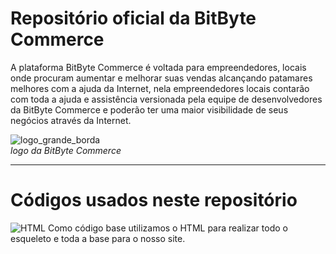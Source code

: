 # Repositório oficial da BitByte Commerce 
 A plataforma BitByte Commerce é voltada para empreendedores, locais onde procuram  aumentar e melhorar suas vendas alcançando patamares melhores com a ajuda da Internet, nela empreendedores locais contarão com toda a ajuda e assistência versionada pela equipe de desenvolvedores da BitByte Commerce e poderão ter uma maior visibilidade de seus negócios através da Internet.

![logo_grande_borda](https://github.com/user-attachments/assets/33d01a15-eb3f-46ac-b934-45214f653d82)
<br>_logo da BitByte Commerce_ 

  <hr>
  
 # Códigos usados neste repositório
 ![HTML](https://github.com/user-attachments/assets/3445911c-caa6-460b-8913-1b1beb395b9e)   Como código base utilizamos o HTML para realizar todo o esqueleto e toda a base para o nosso site. 

 

